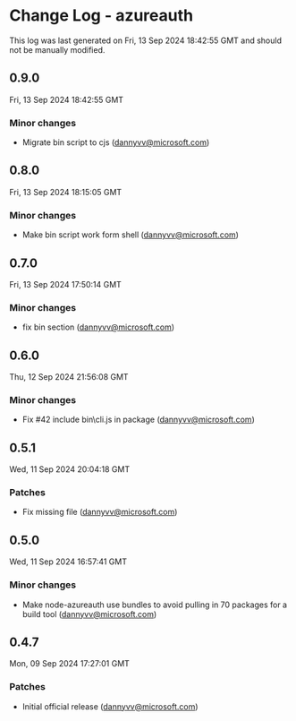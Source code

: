 # Change Log - azureauth

This log was last generated on Fri, 13 Sep 2024 18:42:55 GMT and should not be manually modified.

<!-- Start content -->

## 0.9.0

Fri, 13 Sep 2024 18:42:55 GMT

### Minor changes

- Migrate bin script to cjs (dannyvv@microsoft.com)

## 0.8.0

Fri, 13 Sep 2024 18:15:05 GMT

### Minor changes

- Make bin script work form shell (dannyvv@microsoft.com)

## 0.7.0

Fri, 13 Sep 2024 17:50:14 GMT

### Minor changes

- fix bin section (dannyvv@microsoft.com)

## 0.6.0

Thu, 12 Sep 2024 21:56:08 GMT

### Minor changes

- Fix #42 include bin\cli.js in package (dannyvv@microsoft.com)

## 0.5.1

Wed, 11 Sep 2024 20:04:18 GMT

### Patches

- Fix missing file (dannyvv@microsoft.com)

## 0.5.0

Wed, 11 Sep 2024 16:57:41 GMT

### Minor changes

- Make node-azureauth use bundles to avoid pulling in 70 packages for a build tool (dannyvv@microsoft.com)

## 0.4.7

Mon, 09 Sep 2024 17:27:01 GMT

### Patches

- Initial official release (dannyvv@microsoft.com)
